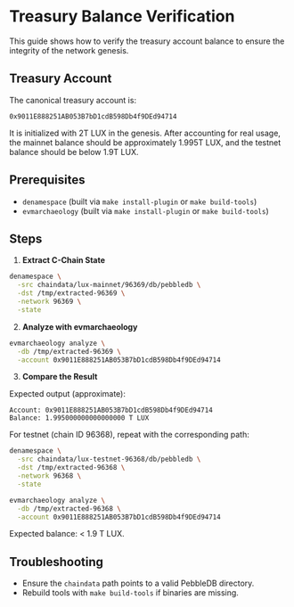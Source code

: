 # Treasury Balance Verification

This guide shows how to verify the treasury account balance to ensure the integrity of the network genesis.

## Treasury Account

The canonical treasury account is:

```
0x9011E888251AB053B7bD1cdB598Db4f9DEd94714
```

It is initialized with 2T LUX in the genesis. After accounting for real usage, the mainnet balance should be approximately 1.995T LUX, and the testnet balance should be below 1.9T LUX.

## Prerequisites

- `denamespace` (built via `make install-plugin` or `make build-tools`)
- `evmarchaeology` (built via `make install-plugin` or `make build-tools`)

## Steps

1. **Extract C-Chain State**

```bash
denamespace \
  -src chaindata/lux-mainnet/96369/db/pebbledb \
  -dst /tmp/extracted-96369 \
  -network 96369 \
  -state
```

2. **Analyze with evmarchaeology**

```bash
evmarchaeology analyze \
  -db /tmp/extracted-96369 \
  -account 0x9011E888251AB053B7bD1cdB598Db4f9DEd94714
```

3. **Compare the Result**

Expected output (approximate):

```text
Account: 0x9011E888251AB053B7bD1cdB598Db4f9DEd94714
Balance: 1.995000000000000000 T LUX
```

For testnet (chain ID 96368), repeat with the corresponding path:

```bash
denamespace \
  -src chaindata/lux-testnet-96368/db/pebbledb \
  -dst /tmp/extracted-96368 \
  -network 96368 \
  -state

evmarchaeology analyze \
  -db /tmp/extracted-96368 \
  -account 0x9011E888251AB053B7bD1cdB598Db4f9DEd94714
```

Expected balance: < 1.9 T LUX.

## Troubleshooting

- Ensure the `chaindata` path points to a valid PebbleDB directory.
- Rebuild tools with `make build-tools` if binaries are missing.
